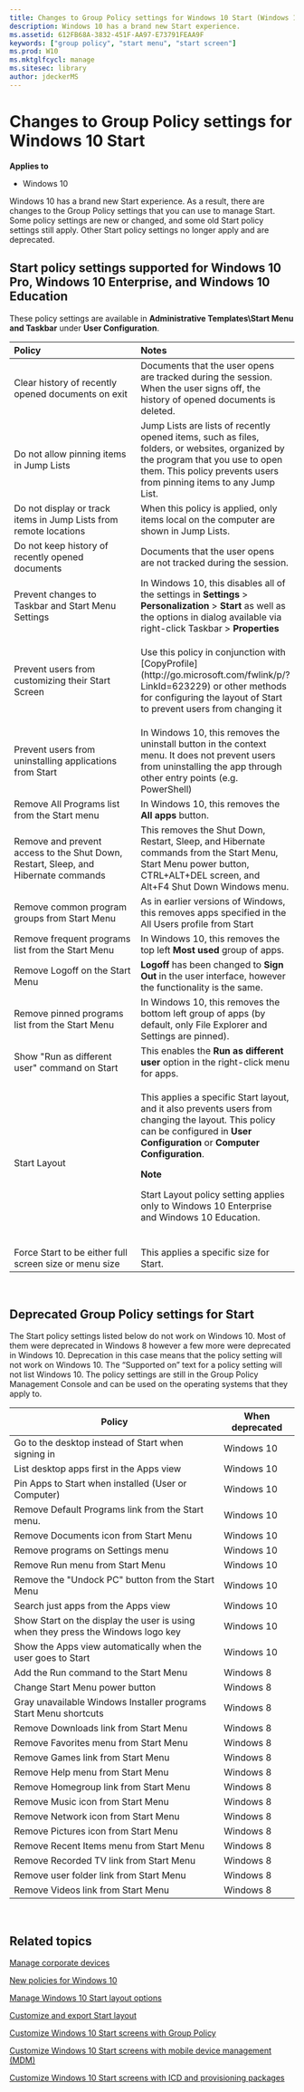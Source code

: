 ```yaml
---
title: Changes to Group Policy settings for Windows 10 Start (Windows 10)
description: Windows 10 has a brand new Start experience.
ms.assetid: 612FB68A-3832-451F-AA97-E73791FEAA9F
keywords: ["group policy", "start menu", "start screen"]
ms.prod: W10
ms.mktglfcycl: manage
ms.sitesec: library
author: jdeckerMS
---
```


# Changes to Group Policy settings for Windows 10 Start


**Applies to**

-   Windows 10

Windows 10 has a brand new Start experience. As a result, there are changes to the Group Policy settings that you can use to manage Start. Some policy settings are new or changed, and some old Start policy settings still apply. Other Start policy settings no longer apply and are deprecated.

## Start policy settings supported for Windows 10 Pro, Windows 10 Enterprise, and Windows 10 Education


These policy settings are available in **Administrative Templates\\Start Menu and Taskbar** under **User Configuration**.

<table>
<colgroup>
<col width="50%" />
<col width="50%" />
</colgroup>
<thead>
<tr class="header">
<th align="left">Policy</th>
<th align="left">Notes</th>
</tr>
</thead>
<tbody>
<tr class="odd">
<td align="left">Clear history of recently opened documents on exit</td>
<td align="left">Documents that the user opens are tracked during the session. When the user signs off, the history of opened documents is deleted.</td>
</tr>
<tr class="even">
<td align="left">Do not allow pinning items in Jump Lists</td>
<td align="left">Jump Lists are lists of recently opened items, such as files, folders, or websites, organized by the program that you use to open them. This policy prevents users from pinning items to any Jump List.</td>
</tr>
<tr class="odd">
<td align="left">Do not display or track items in Jump Lists from remote locations</td>
<td align="left">When this policy is applied, only items local on the computer are shown in Jump Lists.</td>
</tr>
<tr class="even">
<td align="left">Do not keep history of recently opened documents</td>
<td align="left">Documents that the user opens are not tracked during the session.</td>
</tr>
<tr class="odd">
<td align="left">Prevent changes to Taskbar and Start Menu Settings</td>
<td align="left">In Windows 10, this disables all of the settings in <strong>Settings</strong> &gt; <strong>Personalization</strong> &gt; <strong>Start</strong> as well as the options in dialog available via right-click Taskbar &gt; <strong>Properties</strong></td>
</tr>
<tr class="even">
<td align="left">Prevent users from customizing their Start Screen</td>
<td align="left"><p>Use this policy in conjunction with [CopyProfile](http://go.microsoft.com/fwlink/p/?LinkId=623229) or other methods for configuring the layout of Start to prevent users from changing it</p></td>
</tr>
<tr class="odd">
<td align="left">Prevent users from uninstalling applications from Start</td>
<td align="left">In Windows 10, this removes the uninstall button in the context menu. It does not prevent users from uninstalling the app through other entry points (e.g. PowerShell)</td>
</tr>
<tr class="even">
<td align="left">Remove All Programs list from the Start menu</td>
<td align="left">In Windows 10, this removes the <strong>All apps</strong> button.</td>
</tr>
<tr class="odd">
<td align="left">Remove and prevent access to the Shut Down, Restart, Sleep, and Hibernate commands</td>
<td align="left">This removes the Shut Down, Restart, Sleep, and Hibernate commands from the Start Menu, Start Menu power button, CTRL+ALT+DEL screen, and Alt+F4 Shut Down Windows menu.</td>
</tr>
<tr class="even">
<td align="left">Remove common program groups from Start Menu</td>
<td align="left">As in earlier versions of Windows, this removes apps specified in the All Users profile from Start</td>
</tr>
<tr class="odd">
<td align="left">Remove frequent programs list from the Start Menu</td>
<td align="left">In Windows 10, this removes the top left <strong>Most used</strong> group of apps.</td>
</tr>
<tr class="even">
<td align="left">Remove Logoff on the Start Menu</td>
<td align="left"><strong>Logoff</strong> has been changed to <strong>Sign Out</strong> in the user interface, however the functionality is the same.</td>
</tr>
<tr class="odd">
<td align="left">Remove pinned programs list from the Start Menu</td>
<td align="left">In Windows 10, this removes the bottom left group of apps (by default, only File Explorer and Settings are pinned).</td>
</tr>
<tr class="even">
<td align="left">Show &quot;Run as different user&quot; command on Start</td>
<td align="left">This enables the <strong>Run as different user</strong> option in the right-click menu for apps.</td>
</tr>
<tr class="odd">
<td align="left">Start Layout</td>
<td align="left"><p>This applies a specific Start layout, and it also prevents users from changing the layout. This policy can be configured in <strong>User Configuration</strong> or <strong>Computer Configuration</strong>.</p>
<div class="alert">
<strong>Note</strong>  
<p>Start Layout policy setting applies only to Windows 10 Enterprise and Windows 10 Education.</p>
</div>
<div>
 
</div></td>
</tr>
<tr class="even">
<td align="left">Force Start to be either full screen size or menu size</td>
<td align="left">This applies a specific size for Start.</td>
</tr>
</tbody>
</table>

 

## <a href="" id="deprecated-group-policy-settings-for-start-"></a>Deprecated Group Policy settings for Start


The Start policy settings listed below do not work on Windows 10. Most of them were deprecated in Windows 8 however a few more were deprecated in Windows 10. Deprecation in this case means that the policy setting will not work on Windows 10. The “Supported on” text for a policy setting will not list Windows 10. The policy settings are still in the Group Policy Management Console and can be used on the operating systems that they apply to.

| Policy                                                                           | When deprecated |
|----------------------------------------------------------------------------------|-----------------|
| Go to the desktop instead of Start when signing in                               | Windows 10      |
| List desktop apps first in the Apps view                                         | Windows 10      |
| Pin Apps to Start when installed (User or Computer)                              | Windows 10      |
| Remove Default Programs link from the Start menu.                                | Windows 10      |
| Remove Documents icon from Start Menu                                            | Windows 10      |
| Remove programs on Settings menu                                                 | Windows 10      |
| Remove Run menu from Start Menu                                                  | Windows 10      |
| Remove the "Undock PC" button from the Start Menu                                | Windows 10      |
| Search just apps from the Apps view                                              | Windows 10      |
| Show Start on the display the user is using when they press the Windows logo key | Windows 10      |
| Show the Apps view automatically when the user goes to Start                     | Windows 10      |
| Add the Run command to the Start Menu                                            | Windows 8       |
| Change Start Menu power button                                                   | Windows 8       |
| Gray unavailable Windows Installer programs Start Menu shortcuts                 | Windows 8       |
| Remove Downloads link from Start Menu                                            | Windows 8       |
| Remove Favorites menu from Start Menu                                            | Windows 8       |
| Remove Games link from Start Menu                                                | Windows 8       |
| Remove Help menu from Start Menu                                                 | Windows 8       |
| Remove Homegroup link from Start Menu                                            | Windows 8       |
| Remove Music icon from Start Menu                                                | Windows 8       |
| Remove Network icon from Start Menu                                              | Windows 8       |
| Remove Pictures icon from Start Menu                                             | Windows 8       |
| Remove Recent Items menu from Start Menu                                         | Windows 8       |
| Remove Recorded TV link from Start Menu                                          | Windows 8       |
| Remove user folder link from Start Menu                                          | Windows 8       |
| Remove Videos link from Start Menu                                               | Windows 8       |

 

## Related topics


[Manage corporate devices](manage-corporate-devices.md)

[New policies for Windows 10](new-policies-for-windows-10.md)

[Manage Windows 10 Start layout options](windows-10-start-layout-options-and-policies.md)

[Customize and export Start layout](customize-and-export-start-layout.md)

[Customize Windows 10 Start screens with Group Policy](customize-windows-10-start-screens-by-using-group-policy.md)

[Customize Windows 10 Start screens with mobile device management (MDM)](customize-windows-10-start-screens-by-using-mobile-device-management.md)

[Customize Windows 10 Start screens with ICD and provisioning packages](customize-windows-10-start-screens-by-using-provisioning-packages-and-icd.md)

 

 





